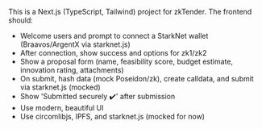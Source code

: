<!-- Use this file to provide workspace-specific custom instructions to Copilot. For more details, visit https://code.visualstudio.com/docs/copilot/copilot-customization#_use-a-githubcopilotinstructionsmd-file -->

This is a Next.js (TypeScript, Tailwind) project for zkTender. The frontend should:
- Welcome users and prompt to connect a StarkNet wallet (Braavos/ArgentX via starknet.js)
- After connection, show success and options for zk1/zk2
- Show a proposal form (name, feasibility score, budget estimate, innovation rating, attachments)
- On submit, hash data (mock Poseidon/zk), create calldata, and submit via starknet.js (mocked)
- Show 'Submitted securely ✔️' after submission
- Use modern, beautiful UI
- Use circomlibjs, IPFS, and starknet.js (mocked for now)
